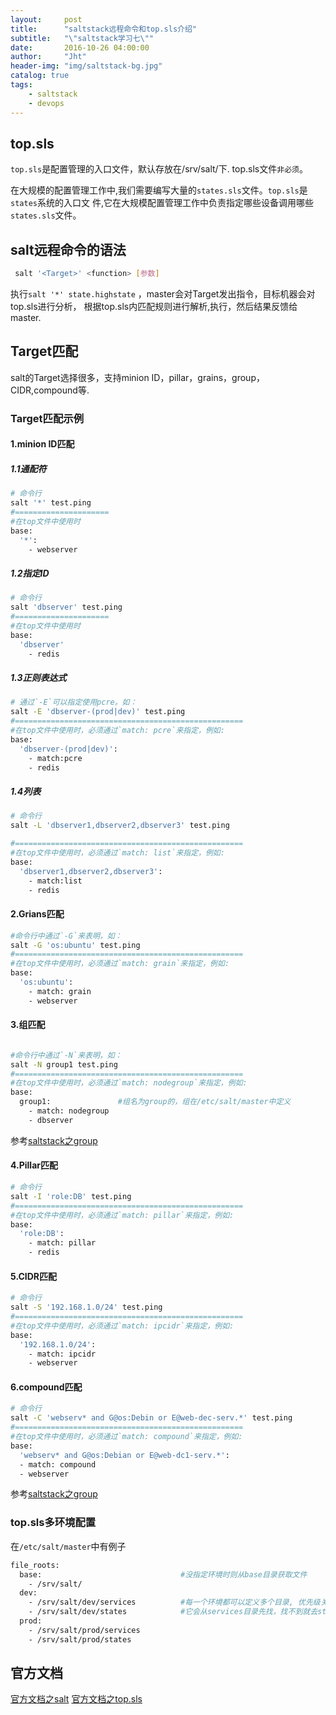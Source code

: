```yaml
---
layout:     post
title:      "saltstack远程命令和top.sls介绍"
subtitle:   "\"saltstack学习七\""
date:       2016-10-26 04:00:00
author:     "Jht"
header-img: "img/saltstack-bg.jpg"
catalog: true
tags:
    - saltstack
    - devops
---
```




## top.sls

`top.sls`是配置管理的入口文件，默认存放在/srv/salt/下. top.sls文件`非必须`。

在大规模的配置管理工作中,我们需要编写大量的`states.sls`文件。`top.sls`是`states`系统的入口文
件,它在大规模配置管理工作中负责指定哪些设备调用哪些`states.sls`文件。

## salt远程命令的语法

```bash
 salt '<Target>' <function> [参数]
```

执行`salt '*' state.highstate` ，master会对Target发出指令，目标机器会对top.sls进行分析，
根据top.sls内匹配规则进行解析,执行，然后结果反馈给 master.

## Target匹配

salt的Target选择很多，支持minion ID，pillar，grains，group，CIDR,compound等.

### Target匹配示例


#### 1.minion ID匹配


##### 1.1通配符

```bash
# 命令行
salt '*' test.ping
#=====================
#在top文件中使用时
base:
  '*':
    - webserver
```

##### 1.2指定ID

```bash
# 命令行
salt 'dbserver' test.ping
#=====================
#在top文件中使用时
base:
  'dbserver'                  
    - redis
```

##### 1.3正则表达式

```bash
# 通过`-E`可以指定使用pcre。如：
salt -E 'dbserver-(prod|dev)' test.ping
#===================================================
#在top文件中使用时，必须通过`match: pcre`来指定，例如:
base:
  'dbserver-(prod|dev)':
    - match:pcre
    - redis

```

##### 1.4列表

```bash
# 命令行
salt -L 'dbserver1,dbserver2,dbserver3' test.ping

#===================================================
#在top文件中使用时，必须通过`match: list`来指定，例如:
base:
  'dbserver1,dbserver2,dbserver3':
    - match:list
    - redis

```

#### 2.Grians匹配

```bash
#命令行中通过`-G`来表明，如：
salt -G 'os:ubuntu' test.ping
#===================================================
#在top文件中使用时，必须通过`match: grain`来指定，例如:
base:
  'os:ubuntu':
    - match: grain
    - webserver
```

#### 3.组匹配

```bash

#命令行中通过`-N`来表明，如：
salt -N group1 test.ping
#===================================================
#在top文件中使用时，必须通过`match: nodegroup`来指定，例如:
base:
  group1:               #组名为group的，组在/etc/salt/master中定义
    - match: nodegroup    
    - dbserver
```

参考[saltstack之group](https://jianghaitao1221.github.io/2016/10/26/saltstack-ubuntu-6th/#section)


#### 4.Pillar匹配

```bash
# 命令行
salt -I 'role:DB' test.ping
#===================================================
#在top文件中使用时，必须通过`match: pillar`来指定，例如:
base:
  'role:DB':
    - match: pillar
    - redis
```

#### 5.CIDR匹配

```bash
# 命令行
salt -S '192.168.1.0/24' test.ping
#===================================================
#在top文件中使用时，必须通过`match: ipcidr`来指定，例如:
base:
  '192.168.1.0/24': 
    - match: ipcidr
    - webserver
```

#### 6.compound匹配

```bash
# 命令行
salt -C 'webserv* and G@os:Debin or E@web-dec-serv.*' test.ping
#===================================================
#在top文件中使用时，必须通过`match: compound`来指定，例如:
base:
  'webserv* and G@os:Debian or E@web-dc1-serv.*':
  - match: compound
  - webserver
```

参考[saltstack之group](https://jianghaitao1221.github.io/2016/10/26/saltstack-ubuntu-6th/#section-1)


### top.sls多环境配置

在`/etc/salt/master`中有例子

```bash
file_roots:                               
  base:                               #没指定环境时则从base目录获取文件
    - /srv/salt/
  dev: 
    - /srv/salt/dev/services          #每一个环境都可以定义多个目录, 优先级关系由定义目录的顺序决定.开发环境有两个目录，
    - /srv/salt/dev/states            #它会从services目录先找，找不到就去states目录找，如果services找到了就不往下找了
  prod:
    - /srv/salt/prod/services
    - /srv/salt/prod/states

```

## 官方文档

[官方文档之salt](https://docs.saltstack.com/en/latest/ref/cli/salt.html)
[官方文档之top.sls](https://docs.saltstack.com/en/latest/ref/states/top.html)